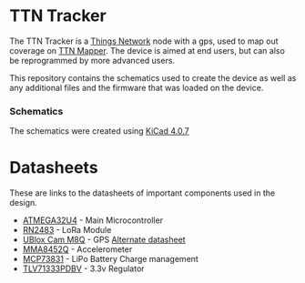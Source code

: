 # TTN Tracker

The TTN Tracker is a [Things Network](https://www.thethingsnetwork.org/) node with a gps, used to map out coverage on [TTN Mapper](https://ttnmapper.org/). The device is aimed at end users, but can also be reprogrammed by more advanced users.

This repository contains the schematics used to create the device as well as any additional files and the firmware that was loaded on the device.

### Schematics
The schematics were created using [KiCad 4.0.7](http://kicad.org/)

# Datasheets

These are links to the datasheets of important components used in the design.

 * [ATMEGA32U4](http://ww1.microchip.com/downloads/en/DeviceDoc/Atmel-7766-8-bit-AVR-ATmega16U4-32U4_Datasheet.pdf)  - Main Microcontroller
 * [RN2483](http://ww1.microchip.com/downloads/en/DeviceDoc/50002346C.pdf) - LoRa Module
 * [UBlox Cam M8Q](https://www.u-blox.com/sites/default/files/CAM-M8-FW3_DataSheet_%28UBX-15031574%29.pdf) - GPS
 	[Alternate datasheet](https://www.u-blox.com/sites/default/files/CAM-M8-FW3_HardwareIntegrationManual_%28UBX-15030063%29.pdf)
 * [MMA8452Q](https://www.nxp.com/docs/en/data-sheet/MMA8452Q.pdf) - Accelerometer
 * [MCP73831](http://ww1.microchip.com/downloads/en/DeviceDoc/20001984g.pdf) - LiPo Battery Charge management
 * [TLV71333PDBV](http://www.ti.com/lit/ds/symlink/tlv713p.pdf) - 3.3v Regulator
